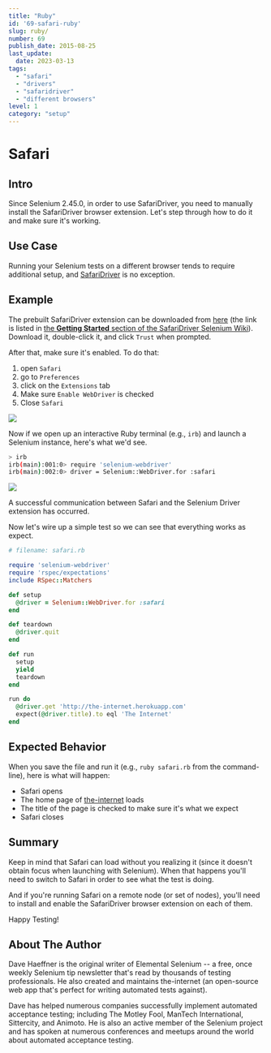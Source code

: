 ```yaml
---
title: "Ruby"
id: '69-safari-ruby'
slug: ruby/
number: 69
publish_date: 2015-08-25
last_update:
  date: 2023-03-13
tags:
  - "safari"
  - "drivers"
  - "safaridriver"
  - "different browsers"
level: 1
category: "setup"
---
```


# Safari

## Intro

Since Selenium 2.45.0, in order to use SafariDriver, you need to manually install the SafariDriver browser extension.
Let's step through how to do it and make sure it's working.

## Use Case

Running your Selenium tests on a different browser tends to require additional setup, and [SafariDriver](https://github.com/SeleniumHQ/selenium/wiki/SafariDriver) is no exception.

## Example

The prebuilt SafariDriver extension can be downloaded from [here](http://selenium-release.storage.googleapis.com/index.html?path=2.48/) (the link is listed in [the __Getting Started__ section of the SafariDriver Selenium Wiki](https://github.com/SeleniumHQ/selenium/wiki/SafariDriver#getting-started)). Download it, double-click it, and click `Trust` when prompted.

After that, make sure it's enabled. To do that:

1. open `Safari`
2. go to `Preferences`
3. click on the `Extensions` tab
4. Make sure `Enable WebDriver` is checked
5. Close `Safari`

<img src='/img/safari-extension.png'/>

Now if we open up an interactive Ruby terminal (e.g., `irb`) and launch a Selenium instance, here's what we'd see.

```sh
> irb
irb(main):001:0> require 'selenium-webdriver'
irb(main):002:0> driver = Selenium::WebDriver.for :safari
```

<img src='/img/safari-success.png'/>

A successful communication between Safari and the Selenium Driver extension has occurred.

Now let's wire up a simple test so we can see that everything works as expect.

```ruby
# filename: safari.rb

require 'selenium-webdriver'
require 'rspec/expectations'
include RSpec::Matchers

def setup
  @driver = Selenium::WebDriver.for :safari
end

def teardown
  @driver.quit
end

def run
  setup
  yield
  teardown
end

run do
  @driver.get 'http://the-internet.herokuapp.com'
  expect(@driver.title).to eql 'The Internet'
end
```

## Expected Behavior

When you save the file and run it (e.g., `ruby safari.rb` from the command-line), here is what will happen:

+ Safari opens
+ The home page of [the-internet](http://github.com/tourdedave/the-internet) loads
+ The title of the page is checked to make sure it's what we expect
+ Safari closes

## Summary

Keep in mind that Safari can load without you realizing it (since it doesn't obtain focus when launching with Selenium). When that happens you'll need to switch to Safari in order to see what the test is doing.

And if you're running Safari on a remote node (or set of nodes), you'll need to install and enable the SafariDriver browser extension on each of them.

Happy Testing!

## About The Author

Dave Haeffner is the original writer of Elemental Selenium -- a free, once weekly Selenium tip newsletter that's read by thousands of testing professionals. He also created and maintains the-internet (an open-source web app that's perfect for writing automated tests against).

Dave has helped numerous companies successfully implement automated acceptance testing; including The Motley Fool, ManTech International, Sittercity, and Animoto. He is also an active member of the Selenium project and has spoken at numerous conferences and meetups around the world about automated acceptance testing.
